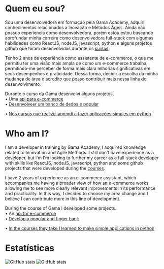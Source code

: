 # Quem eu sou?

Sou uma desenvolvedora em formação pela Gama Academy, adquiri conhecimentos relacionados a Inovação e Métodos Ágeis. Ainda não possuo experiencia como desenvolvedora, porém estou 
estou buscando aprofundar minha carreira como desenvolvedora full-stack com algumas habilidades como ReactJS, nodeJS, javascript, python e alguns projetos github que foram desenvolvidos durante os <a href="https://github.com/srtakatsumi/apresentacao.md/tree/main/cursos">cursos</a>.

Tenho 2 anos de experiência como assistente de e-commerce, o que me permitiu ter uma visão mais ampla de como um e-commerce trabalha, permitindo-me perceber de forma mais clara mlhorias significativas em seus desempenhos e praticidade. Dessa forma, decidir a escolha da minha mudança de área e acredito que posso contribuir mais nessa linha de desenvolvimento.

Durante o curso da Gama desenvolvi alguns projetos.<br>
• Uma <a href="https://github.com/srtakatsumi/API-ecom">api para e-commerce</a> <br>
• <a href="https://github.com/srtakatsumi/Gamma_Challenge">Desenvolveer um banco de dedos e popular</a> <br>

• <a href="https://github.com/srtakatsumi/calculadora-Python">Nos cursos que realizei aprendi a fazer aplicações simples em python</a>


# Who am I?

I am a developer in training by Gama Academy, I acquired knowledge related to Innovation and Agile Methods. I still don't have experience as a developer, but I'm
I'm looking to further my career as a full-stack developer with skills like ReactJS, nodeJS, javascript, python and some github projects that were developed during the <a href="https://github.com/srtakatsumi/apresentacao.md/tree/main/cursos">courses</a>. 

I have 2 years of experience as an e-commerce assistant, which accompanies me having a broader view of how an e-commerce works, allowing me to see more clearly relevant improvements in its performance and practicality. In this way, I decided to choose my area change and I believe I can contribute more in this line of development.


During the course of Gama I developed some projects. <br>
• An <a href="https://github.com/srtakatsumi/API-ecom"> api for e-commerce </a> <br>
• <a href="https://github.com/srtakatsumi/Gamma_Challenge"> Develop a popular and finger bank </a> <br>

• <a href="https://github.com/srtakatsumi/calculadora-Python"> In the courses they take I learned to make simple applications in python </a>


# Estatísticas

![GitHub stats](https://github-readme-stats.vercel.app/api?username=srtakatsumi&show_icons=true) ![GitHub stats](https://github-readme-stats.vercel.app/api/top-langs/?username=srtakatsumi&layout=compact&langs_count=10)

